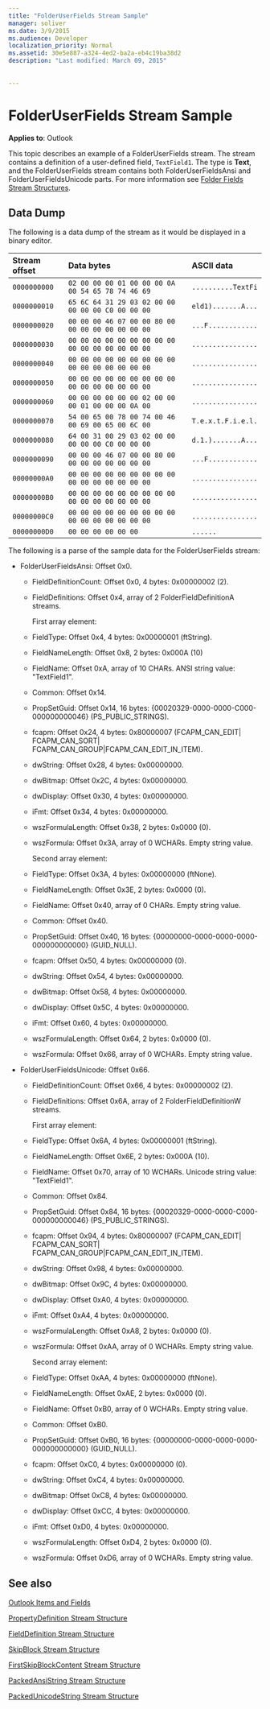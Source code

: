```yaml
---
title: "FolderUserFields Stream Sample"
manager: soliver
ms.date: 3/9/2015
ms.audience: Developer
localization_priority: Normal
ms.assetid: 30e5e887-a324-4ed2-ba2a-eb4c19ba38d2
description: "Last modified: March 09, 2015"
 
 
---
```


# FolderUserFields Stream Sample

  
  
**Applies to**: Outlook 
  
This topic describes an example of a FolderUserFields stream. The stream contains a definition of a user-defined field,  `TextField1`. The type is **Text**, and the FolderUserFields stream contains both FolderUserFieldsAnsi and FolderUserFieldsUnicode parts. For more information see [Folder Fields Stream Structures](folder-fields-stream-structures.md).
  
## Data Dump

The following is a data dump of the stream as it would be displayed in a binary editor.
  
|**Stream offset**|**Data bytes**|**ASCII data**|
|:-----|:-----|:-----|
| `0000000000` <br/> | `02 00 00 00 01 00 00 00 0A 00 54 65 78 74 46 69` <br/> | `..........TextFi` <br/> |
| `0000000010` <br/> | `65 6C 64 31 29 03 02 00 00 00 00 00 C0 00 00 00` <br/> | `eld1).......A...` <br/> |
| `0000000020` <br/> | `00 00 00 46 07 00 00 80 00 00 00 00 00 00 00 00` <br/> | `...F............` <br/> |
| `0000000030` <br/> | `00 00 00 00 00 00 00 00 00 00 00 00 00 00 00 00` <br/> | `................` <br/> |
| `0000000040` <br/> | `00 00 00 00 00 00 00 00 00 00 00 00 00 00 00 00` <br/> | `................` <br/> |
| `0000000050` <br/> | `00 00 00 00 00 00 00 00 00 00 00 00 00 00 00 00` <br/> | `................` <br/> |
| `0000000060` <br/> | `00 00 00 00 00 00 02 00 00 00 01 00 00 00 0A 00` <br/> | `................` <br/> |
| `0000000070` <br/> | `54 00 65 00 78 00 74 00 46 00 69 00 65 00 6C 00` <br/> | `T.e.x.t.F.i.e.l.` <br/> |
| `0000000080` <br/> | `64 00 31 00 29 03 02 00 00 00 00 00 C0 00 00 00` <br/> | `d.1.).......A...` <br/> |
| `0000000090` <br/> | `00 00 00 46 07 00 00 80 00 00 00 00 00 00 00 00` <br/> | `...F............` <br/> |
| `00000000A0` <br/> | `00 00 00 00 00 00 00 00 00 00 00 00 00 00 00 00` <br/> | `................` <br/> |
| `00000000B0` <br/> | `00 00 00 00 00 00 00 00 00 00 00 00 00 00 00 00` <br/> | `................` <br/> |
| `00000000C0` <br/> | `00 00 00 00 00 00 00 00 00 00 00 00 00 00 00 00` <br/> | `................` <br/> |
| `00000000D0` <br/> | `00 00 00 00 00 00` <br/> | `......` <br/> |
   
The following is a parse of the sample data for the FolderUserFields stream:
  
- FolderUserFieldsAnsi: Offset 0x0.
    
  - FieldDefinitionCount: Offset 0x0, 4 bytes: 0x00000002 (2).
    
  - FieldDefinitions: Offset 0x4, array of 2 FolderFieldDefinitionA streams.
    
    First array element:
    
  - FieldType: Offset 0x4, 4 bytes: 0x00000001 (ftString).
    
  - FieldNameLength: Offset 0x8, 2 bytes: 0x000A (10)
    
  - FieldName: Offset 0xA, array of 10 CHARs. ANSI string value: "TextField1".
    
  - Common: Offset 0x14.
    
  - PropSetGuid: Offset 0x14, 16 bytes: {00020329-0000-0000-C000-000000000046} (PS_PUBLIC_STRINGS).
    
  - fcapm: Offset 0x24, 4 bytes: 0x80000007 (FCAPM_CAN_EDIT| FCAPM_CAN_SORT| FCAPM_CAN_GROUP|FCAPM_CAN_EDIT_IN_ITEM).
    
  - dwString: Offset 0x28, 4 bytes: 0x00000000.
    
  - dwBitmap: Offset 0x2C, 4 bytes: 0x00000000.
    
  - dwDisplay: Offset 0x30, 4 bytes: 0x00000000.
    
  - iFmt: Offset 0x34, 4 bytes: 0x00000000.
    
  - wszFormulaLength: Offset 0x38, 2 bytes: 0x0000 (0).
    
  - wszFormula: Offset 0x3A, array of 0 WCHARs. Empty string value.
    
    Second array element:
    
  - FieldType: Offset 0x3A, 4 bytes: 0x00000000 (ftNone).
    
  - FieldNameLength: Offset 0x3E, 2 bytes: 0x0000 (0).
    
  - FieldName: Offset 0x40, array of 0 CHARs. Empty string value.
    
  - Common: Offset 0x40.
    
  - PropSetGuid: Offset 0x40, 16 bytes: {00000000-0000-0000-0000-000000000000} (GUID_NULL).
    
  - fcapm: Offset 0x50, 4 bytes: 0x00000000 (0).
    
  - dwString: Offset 0x54, 4 bytes: 0x00000000.
    
  - dwBitmap: Offset 0x58, 4 bytes: 0x00000000.
    
  - dwDisplay: Offset 0x5C, 4 bytes: 0x00000000.
    
  - iFmt: Offset 0x60, 4 bytes: 0x00000000.
    
  - wszFormulaLength: Offset 0x64, 2 bytes: 0x0000 (0).
    
  - wszFormula: Offset 0x66, array of 0 WCHARs. Empty string value.
    
- FolderUserFieldsUnicode: Offset 0x66.
    
  - FieldDefinitionCount: Offset 0x66, 4 bytes: 0x00000002 (2).
    
  - FieldDefinitions: Offset 0x6A, array of 2 FolderFieldDefinitionW streams.
    
    First array element:
    
  - FieldType: Offset 0x6A, 4 bytes: 0x00000001 (ftString).
    
  - FieldNameLength: Offset 0x6E, 2 bytes: 0x000A (10).
    
  - FieldName: Offset 0x70, array of 10 WCHARs. Unicode string value: "TextField1".
    
  - Common: Offset 0x84.
    
  - PropSetGuid: Offset 0x84, 16 bytes: {00020329-0000-0000-C000-000000000046} (PS_PUBLIC_STRINGS).
    
  - fcapm: Offset 0x94, 4 bytes: 0x80000007 (FCAPM_CAN_EDIT| FCAPM_CAN_SORT| FCAPM_CAN_GROUP|FCAPM_CAN_EDIT_IN_ITEM).
    
  - dwString: Offset 0x98, 4 bytes: 0x00000000.
    
  - dwBitmap: Offset 0x9C, 4 bytes: 0x00000000.
    
  - dwDisplay: Offset 0xA0, 4 bytes: 0x00000000.
    
  - iFmt: Offset 0xA4, 4 bytes: 0x00000000.
    
  - wszFormulaLength: Offset 0xA8, 2 bytes: 0x0000 (0).
    
  - wszFormula: Offset 0xAA, array of 0 WCHARs. Empty string value.
    
    Second array element:
    
  - FieldType: Offset 0xAA, 4 bytes: 0x00000000 (ftNone).
    
  - FieldNameLength: Offset 0xAE, 2 bytes: 0x0000 (0).
    
  - FieldName: Offset 0xB0, array of 0 WCHARs. Empty string value.
    
  - Common: Offset 0xB0.
    
  - PropSetGuid: Offset 0xB0, 16 bytes: {00000000-0000-0000-0000-000000000000} (GUID_NULL).
    
  - fcapm: Offset 0xC0, 4 bytes: 0x00000000 (0).
    
  - dwString: Offset 0xC4, 4 bytes: 0x00000000.
    
  - dwBitmap: Offset 0xC8, 4 bytes: 0x00000000.
    
  - dwDisplay: Offset 0xCC, 4 bytes: 0x00000000.
    
  - iFmt: Offset 0xD0, 4 bytes: 0x00000000.
    
  - wszFormulaLength: Offset 0xD4, 2 bytes: 0x0000 (0).
    
  - wszFormula: Offset 0xD6, array of 0 WCHARs. Empty string value.
    
## See also



[Outlook Items and Fields](outlook-items-and-fields.md)
  
[PropertyDefinition Stream Structure](propertydefinition-stream-structure.md)
  
[FieldDefinition Stream Structure](fielddefinition-stream-structure.md)
  
[SkipBlock Stream Structure](skipblock-stream-structure.md)
  
[FirstSkipBlockContent Stream Structure](firstskipblockcontent-stream-structure.md)
  
[PackedAnsiString Stream Structure](packedansistring-stream-structure.md)
  
[PackedUnicodeString Stream Structure](packedunicodestring-stream-structure.md)

